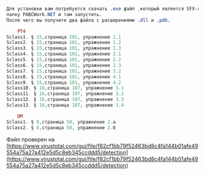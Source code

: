 ```CSS
Для установки вам потребуется скачать .exe файл ,который является SFX-архивом поместить в 
папку PABCWork.NET и там запустить. 
После чего вы получите два файла с расширениями .dll и .pdb.
```
```php
    PT4
Sclass1. § 15,страница 101, упражнение 1.1
Sclass2. § 15,страница 101, упражнение 1.2
Sclass3. § 15,страница 101, упражнение 1.3
Sclass4. § 15,страница 101, упражнение 2.1 
Sclass5. § 15,страница 101, упражнение 2.2
Sclass6. § 15,страница 101, упражнение 2.3
Sclass7. § 15,страница 101, упражнение 3.2
Sclass8. § 15,страница 101, упражнение 4.1
Sclass9. § 15,страница 101, упражнение 4.2
Sclass10. § 16,страница 107, упражнение 3.1
Sclass11. § 16,страница 107, упражнение 3.2
Sclass12. § 16,страница 107, упражнение 3.3
Sclass13. § 16,страница 107, упражнение 3.4
```
```php
    DM
Sclass1. § 8,страница 50, упражнение 2.а
Sclass2. § 8,страница 50, упражнение 2.б
```

Файл проверен на [https://www.virustotal.com/gui/file/f82cf1bb79f52463bd8c4fa144b01afe49554a75a27a412e5d5c8eb345ccddd5/detection](https://www.virustotal.com/gui/file/f82cf1bb79f52463bd8c4fa144b01afe49554a75a27a412e5d5c8eb345ccddd5/detection)

